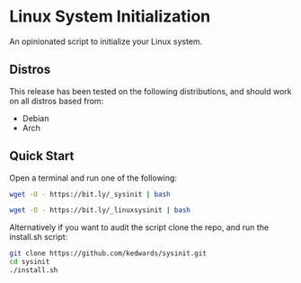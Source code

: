 # Linux System Initialization

An opinionated script to initialize your Linux system.

## Distros

This release has been tested on the following distributions, and should work on all distros based from:

- Debian
- Arch

## Quick Start

Open a terminal and run one of the following:

```bash
wget -O - https://bit.ly/_sysinit | bash
```

```bash
wget -O - https://bit.ly/_linuxsysinit | bash
```

Alternatively if you want to audit the script clone the repo, and run the install.sh script:

```bash
git clone https://github.com/kedwards/sysinit.git
cd sysinit
./install.sh
```
